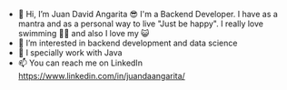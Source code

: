 - 😬 Hi, I’m Juan David Angarita 😎 I'm a Backend Developer. I have as a mantra and as a personal way to live "Just be happy". I really love swimming 🏊‍♂️ and also I love my 😺
- 👀 I’m interested in backend development and data science
- 🌱 I specially work with Java
- 📫 You can reach me on LinkedIn https://www.linkedin.com/in/juandaangarita/

<!---
juandaangarita/juandaangarita is a ✨ special ✨ repository because its `README.md` (this file) appears on your GitHub profile.
You can click the Preview link to take a look at your changes.
--->
